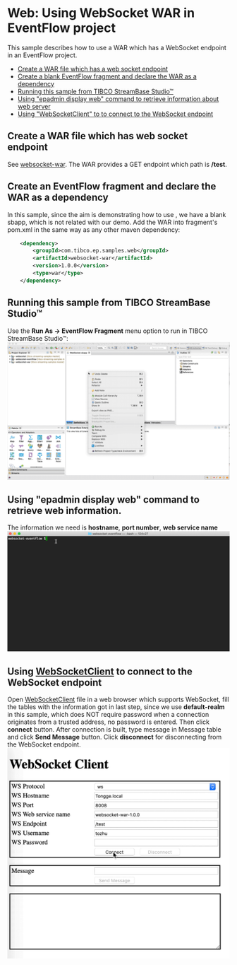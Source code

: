 # Web: Using WebSocket WAR in EventFlow project

This sample describes how to use a WAR which has a WebSocket endpoint in an EventFlow project.

* [Create a WAR file which has a web socket endpoint](#create-websocket-endpoint)
* [Create a blank EventFlow fragment and declare the WAR as a dependency](#declare-the-war-as-a-dependency)
* [Running this sample from TIBCO StreamBase Studio&trade;](#running-this-sample-from-tibco-streambase-studiotrade)
* [Using "epadmin display web" command to retrieve information about web server](#using-epadmin-display-web-command-to-retrieve-information)
* [Using "WebSocketClient"  to to connect to the WebSocket endpoint](#using-websocketclient-to-connect-to-the-websocket-endpoint)


<a name="create-websocket-endpoint"></a>

## Create a WAR file which has web socket endpoint
See [websocket-war](../../../../websocket-war/src/site/markdown/index.md).
The WAR provides a GET endpoint which path is **/test**.


<a name="declare-the-war-as-a-dependency"></a>

## Create an EventFlow fragment and declare the WAR as a dependency
In this sample, since the aim is demonstrating how to use , we have a blank sbapp, 
which is not related with our demo. Add the WAR into fragment's pom.xml in the same 
way as any other maven dependency:

```xml
    <dependency>
        <groupId>com.tibco.ep.samples.web</groupId>
        <artifactId>websocket-war</artifactId>
        <version>1.0.0</version>
        <type>war</type>
    </dependency>
``` 

<a name="running-this-sample-from-tibco-streambase-studiotrade"></a>

## Running this sample from TIBCO StreamBase Studio&trade;
Use the **Run As -> EventFlow Fragment** menu option to run in TIBCO StreamBase Studio&trade;:
![RunFromStudio](images/studio.gif)


<a name="using-epadmin-display-web-command-to-retrieve-information"></a>

## Using "epadmin display web" command to retrieve web information.
The information we need is **hostname**, **port number**, **web service name**
![DisplayWeb](images/epadmin.gif)

<a name="using-websocketclient-to-connect-to-the-websocket-endpoint"></a>

## Using [WebSocketClient](../../test/resources/WebSocketClient.html) to connect to the WebSocket endpoint
Open [WebSocketClient](../../test/resources/WebSocketClient.html) file in a web browser which supports WebSocket, 
fill the tables with the information got in last step, since we use **default-realm** in this sample, which does NOT 
require password when a connection originates from a trusted address, no password is entered. 
Then click **connect** button. After connection is built, type message in Message table 
and click **Send Message** button. Click **disconnect** for disconnecting from the WebSocket endpoint.
![ConnectToWSEndpoint](images/endpoint.gif)

